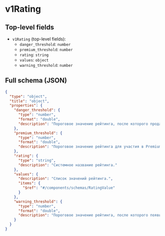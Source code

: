 # v1Rating

## Top-level fields
- `v1Rating` (top-level fields):
  - `danger_threshold`: `number`
  - `premium_threshold`: `number`
  - `rating`: `string`
  - `values`: `object`
  - `warning_threshold`: `number`

## Full schema (JSON)
```json
{
  "type": "object",
  "title": "object",
  "properties": {
    "danger_threshold": {
      "type": "number",
      "format": "double",
      "description": "Пороговое значение рейтинга, после которого продажи будут заблокированы."
    },
    "premium_threshold": {
      "type": "number",
      "format": "double",
      "description": "Пороговое значение рейтинга для участия в Premium-программе."
    },
    "rating": {
      "type": "string",
      "description": "Системное название рейтинга."
    },
    "values": {
      "description": "Список значений рейтинга.",
      "items": {
        "$ref": "#/components/schemas/RatingValue"
      }
    },
    "warning_threshold": {
      "type": "number",
      "format": "double",
      "description": "Пороговое значение рейтинга, после которого появится предупреждение о возможной блокировке."
    }
  }
}
```
